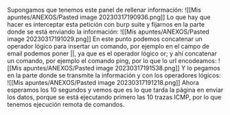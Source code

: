 Supongamos que tenemos este panel de rellenar información:
![[Mis apuntes/ANEXOS/Pasted image 20230317190936.png]]
Lo que hay que hacer es interceptar esta petición con burp suite y fijarnos en la parte donde se está enviando la información:
![[Mis apuntes/ANEXOS/Pasted image 20230317191029.png]]
En este punto podemos concatenar un operador lógico para insertar un comando, por ejemplo en el campo de email podemos poner ||, ya que es el operador lógico or; y ahí concatenar un comando, por ejemplo el comando ping, por lo que lo url encodeamos:
![[Mis apuntes/ANEXOS/Pasted image 20230317191538.png]]
Y lo pegamos en la parte donde se transmite la información y con los operadores lógicos:
![[Mis apuntes/ANEXOS/Pasted image 20230317191218.png]]
Ahora esperamos los 10 segundos y vemos que es lo que tarda la página en enviar los datos, porque se está ejecutando primero las 10 trazas ICMP, por lo que tenemos ejecución remota de comandos.

